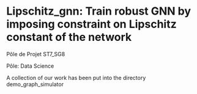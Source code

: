 # Lipschitz_gnn: Train robust GNN by imposing constraint on Lipschitz constant of the network

Pôle de Projet ST7_SG8

Pôle: Data Science

A collection of our work has been put into the directory demo_graph_simulator


